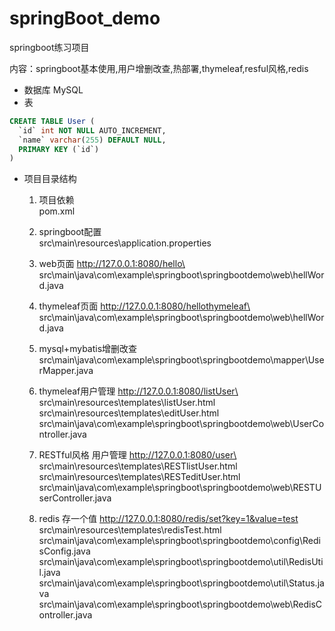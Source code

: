 # springBoot_demo
 springboot练习项目
 
内容：springboot基本使用,用户增删改查,热部署,thymeleaf,resful风格,redis

- 数据库 MySQL
- 表
```sql
CREATE TABLE User (
  `id` int NOT NULL AUTO_INCREMENT,
  `name` varchar(255) DEFAULT NULL,
  PRIMARY KEY (`id`)
)
```
- 项目目录结构
    1. 项目依赖\
    pom.xml
    
    2. springboot配置\
    src\main\resources\application.properties
    
    3. web页面
    http://127.0.0.1:8080/hello\
src\main\java\com\example\springboot\springbootdemo\web\hellWord.java

    4. thymeleaf页面
    http://127.0.0.1:8080/hellothymeleaf\
src\main\java\com\example\springboot\springbootdemo\web\hellWord.java

    5. mysql+mybatis增删改查\
src\main\java\com\example\springboot\springbootdemo\mapper\UserMapper.java

    6. thymeleaf用户管理
    http://127.0.0.1:8080/listUser\
src\main\resources\templates\listUser.html
src\main\resources\templates\editUser.html
src\main\java\com\example\springboot\springbootdemo\web\UserController.java

    7. RESTful风格 用户管理
    http://127.0.0.1:8080/user\
src\main\resources\templates\RESTlistUser.html
src\main\resources\templates\RESTeditUser.html
src\main\java\com\example\springboot\springbootdemo\web\RESTUserController.java

    8. redis
存一个值 http://127.0.0.1:8080/redis/set?key=1&value=test
src\main\resources\templates\redisTest.html
src\main\java\com\example\springboot\springbootdemo\config\RedisConfig.java
src\main\java\com\example\springboot\springbootdemo\util\RedisUtil.java
src\main\java\com\example\springboot\springbootdemo\util\Status.java
src\main\java\com\example\springboot\springbootdemo\web\RedisController.java






